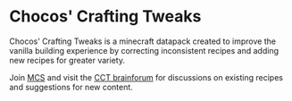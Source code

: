 # Chocos' Crafting Tweaks
Chocos' Crafting Tweaks is a minecraft datapack created to improve the vanilla building experience by correcting inconsistent recipes and adding new recipes for greater variety.

Join [MCS](https://discord.com/invite/NtVxyW5) and visit the [CCT brainforum](https://discord.com/channels/308744621616529410/1127471785420529704) for discussions on existing recipes and suggestions for new content.
